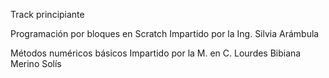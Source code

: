 Track principiante

Programación por bloques en Scratch
Impartido por la Ing. Silvia Arámbula

Métodos numéricos básicos
Impartido por la M. en C. Lourdes Bibiana Merino Solís
